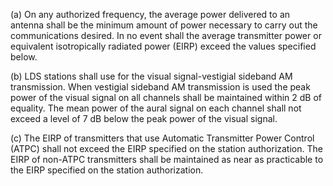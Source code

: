 (a) On any authorized frequency, the average power delivered to an antenna shall be the minimum amount of power necessary to carry out the communications desired. In no event shall the average transmitter power or equivalent isotropically radiated power (EIRP) exceed the values specified below.
              

(b) LDS stations shall use for the visual signal-vestigial sideband AM transmission. When vestigial sideband AM transmission is used the peak power of the visual signal on all channels shall be maintained within 2 dB of equality. The mean power of the aural signal on each channel shall not exceed a level of 7 dB below the peak power of the visual signal.

(c) The EIRP of transmitters that use Automatic Transmitter Power Control (ATPC) shall not exceed the EIRP specified on the station authorization. The EIRP of non-ATPC transmitters shall be maintained as near as practicable to the EIRP specified on the station authorization.

